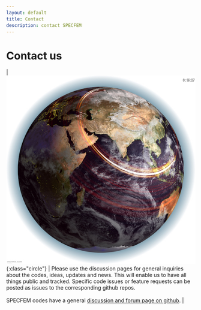 ```yaml
---
layout: default
title: Contact
description: contact SPECFEM
---
```


# Contact us

| ![Earth](figures/earth-shakemovie.jpg "Earth"){:class="circle"}  | Please use the discussion pages for general inquiries about the codes, ideas, updates and news. This will enable us to have all things public and tracked. Specific code issues or feature requests can be posted as issues to the corresponding github repos.<br><br>SPECFEM codes have a general [<span class="fas fa-external-link-alt"></span> discussion and forum page on github](https://github.com/orgs/SPECFEM/discussions). |




